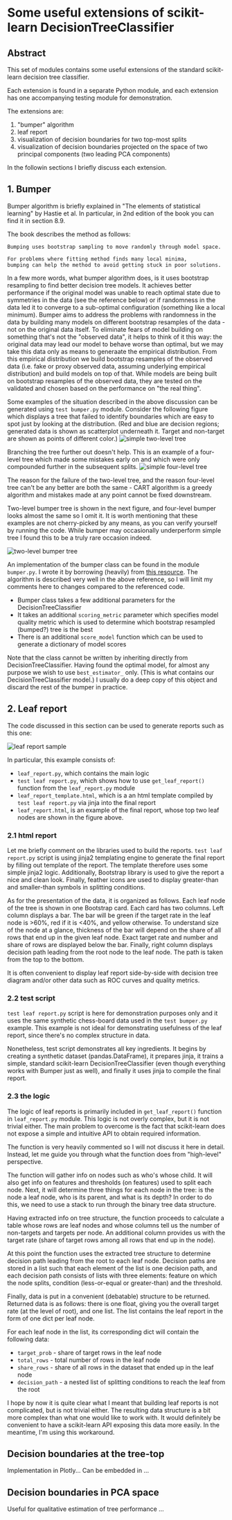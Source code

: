 # Some useful extensions of scikit-learn DecisionTreeClassifier

## Abstract

This set of modules contains some useful extensions of the standard scikit-learn decision tree classifier.

Each extension is found in a separate Python module, and each extension has one accompanying testing module for demonstration.

The extensions are:
1. "bumper" algorithm
2. leaf report
3. visualization of decision boundaries for two top-most splits
4. visualization of decision boundaries projected on the space of two principal components (two leading PCA components)

In the followin sections I briefly discuss each extension.

## 1. Bumper

Bumper algorithm is briefly explained in "The elements of statistical learning" by Hastie et al.
In particular, in 2nd edition of the book you can find it in section 8.9.

The book describes the method as follows:

```
Bumping uses bootstrap sampling to move randomly through model space. 

For problems where fitting method finds many local minima, 
bumping can help the method to avoid getting stuck in poor solutions.
```

In a few more words, what bumper algorithm does, is it uses bootstrap resampling to find better decision tree models. It achieves better performance if the original model was unable to reach optimal state due to symmetries in the data (see the reference below) or if randomness in the data led it to converge to a sub-optimal configuration (something like a local minimum).
Bumper aims to address the problems with randomness in the data by building many models on different bootstrap resamples of the data - not on the original data itself. To eliminate fears of model building on something that's not the "observed data", it helps to think of it this way: the original data may lead our model to behave worse than optimal, but we may take this data only as means to generaate the empirical distribution. From this empirical distribution we build bootstrap resamples of the observed data (i.e. fake or proxy observed data, assuming underlying empirical distribution) and build models on top of that.
While models are being built on bootstrap resamples of the observed data, they are tested on the validated and chosen based on the performance on "the real thing".

Some examples of the situation described in the above discussion can be generated using ```test bumper.py``` module. 
Consider the following figure which displays a tree that failed to identify boundaries which are easy to spot just by looking at the distribution. (Red and blue are decision regions; generated data is shown as scatterplot underneath it. Target and non-target are shown as points of different color.)
![simple two-level tree](two_level_tree.png)

Branching the tree further out doesn't help. This is an example of a four-level tree which made some mistakes early on and which were only compounded further in the subsequent splits.
![simple four-level tree](four_level_tree.png)

The reason for the failure of the two-level tree, and the reason four-level tree can't be any better are both the same - CART algorithm is a greedy algorithm and mistakes made at any point cannot be fixed downstream.

Two-level bumper tree is shown in the next figure, and four-level bumper looks almost the same so I omit it.
It is worth mentioning that these examples are not cherry-picked by any means, as you can verify yourself by running the code. While bumper may occasionally underperform simple tree I found this to be a truly rare occasion indeed. 

![two-level bumper tree](two_level_bumper.png)

An implementation of the bumper class can be found in the module ```bumper.py```. I wrote it by borrowing (heavily) from [this resource](https://betatim.github.io/posts/bumping/). 
The algorithm is described very well in the above reference, so I will limit my comments here to changes compared to the referenced code.

* Bumper class takes a few additional parameters for the DecisionTreeClassifier
* It takes an additional ```scoring_metric``` parameter which specifies model quality metric which is used to determine which bootstrap resampled (bumped?) tree is the best
* There is an additional ```score_model``` function which can be used to generate a dictionary of model scores

Note that the class cannot be written by inheriting directly from DecisionTreeClassifier. Having found the optimal model, for almost any purpose we wish to use ```best_estimator_``` only. (This is what contains our DecisionTreeClassifier model.) I usually do a deep copy of this object and discard the rest of the bumper in practice.


## 2. Leaf report

The code discussed in this section can be used to generate reports such as this one:

![leaf report sample](leaf_report_sample.PNG)

In particular, this example consists of:
* `leaf_report.py`, which contains the main logic
* `test leaf report.py`, which shows how to use `get_leaf_report()` function from the `leaf_report.py` module
* `leaf_report_template.html`, which is a an html template compiled by `test leaf report.py` via jinja into the final report
* `leaf_report.html`, is an example of the final report, whose top two leaf nodes are shown in the figure above.

### 2.1 html report
Let me briefly comment on the libraries used to build the reports.
`test leaf report.py` script is using jinja2 templating engine to generate the final report by filling out template of the report. The template therefore uses some simple jinja2 logic.
Additionally, Bootstrap library is used to give the report a nice and clean look.
Finally, feather icons are used to display greater-than and smaller-than symbols in splitting conditions.

As for the presentation of the data, it is organized as follows.
Each leaf node of the tree is shown in one Bootstrap card.
Each card has two columns.
Left column displays a bar. The bar will be green if the target rate in the leaf node is >60%, red if it is <40%, and yellow otherwise.
To understand size of the node at a glance, thickness of the bar will depend on the share of all rows that end up in the given leaf node.
Exact target rate and number and share of rows are displayed below the bar.
Finally, right column displays decision path leading from the root node to the leaf node. The path is taken from the top to the bottom.

It is often convenient to display leaf report side-by-side with decision tree diagram and/or other data such as ROC curves and quality metrics.

### 2.2 test script
`test leaf report.py` script is here for demonstration purposes only and it uses the same synthetic chess-board data used in the `test bumper.py` example. This example is not ideal for demonstrating usefulness of the leaf report, since there's no complex structure in data.

Nonetheless, test script demonstrates all key ingredients. It begins by creating a synthetic dataset (pandas.DataFrame), it prepares jinja, it trains a simple, standard scikit-learn DecisionTreeClassifier (even though everything works with Bumper just as well), and finally it uses jinja to compile the final report.


### 2.3 the logic
The logic of leaf reports is primarily included in  `get_leaf_report()` function in `leaf_report.py` module. This logic is not overly complex, but it is not trivial either. The main problem to overcome is the fact that scikit-learn does not expose a simple and intuitive API to obtain required information.

The function is very heavily commented so I will not discuss it here in detail. Instead, let me guide you through what the function does from "high-level" perspective.

The function will gather info on nodes such as who's whose child. It will also get info on features and thresholds (on features) used to split each node.
Next, it will determine three things for each node in the tree: is the node a leaf node, who is its parent, and what is its depth?
In order to do this, we need to use a stack to run through the binary tree data structure.

Having extracted info on tree structure, the function proceeds to calculate a table whose rows are leaf nodes and whose columns tell us the number of non-targets and targets per node. An additional column provides us with the target rate (share of target rows among all rows that end up in the node).

At this point the function uses the extracted tree structure to determine decision path leading from the root to each leaf node. Decision paths are stored in a list such that each element of the list is one decision path, and each decision path consists of lists with three elements: feature on which the node splits, condition (less-or-equal or greater-than) and the threshold.

Finally, data is put in a convenient (debatable) structure to be returned.
Returned data is as follows: there is one float, giving you the overall target rate (at the level of root), and one list. The list contains the leaf report in the form of one dict per leaf node. 

For each leaf node in the list, its corresponding dict will contain the following data:
* `target_prob` - share of target rows in the leaf node
* `total_rows` - total number of rows in the leaf node
* `share_rows` - share of all rows in the dataset that ended up in the leaf node
* `decision_path` - a nested list of splitting conditions to reach the leaf from the root

I hope by now it is quite clear what I meant that building leaf reports is not complicated, but is not trivial either. The resulting data structure is a bit more complex than what one would like to work with. It would definitely be convenient to have a scikit-learn API exposing this data more easily. In the meantime, I'm using this workaround.


## Decision boundaries at the tree-top
Implementation in Plotly...
Can be embedded in ...

## Decision boundaries in PCA space
Useful for qualitative estimation of tree performance ...